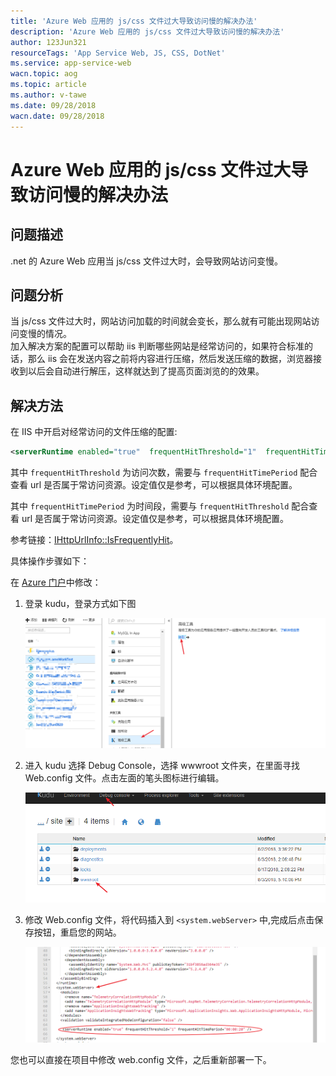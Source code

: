 ```yaml
---
title: 'Azure Web 应用的 js/css 文件过大导致访问慢的解决办法'
description: 'Azure Web 应用的 js/css 文件过大导致访问慢的解决办法'
author: 123Jun321
resourceTags: 'App Service Web, JS, CSS, DotNet'
ms.service: app-service-web
wacn.topic: aog
ms.topic: article
ms.author: v-tawe
ms.date: 09/28/2018
wacn.date: 09/28/2018
---
```


# Azure Web 应用的 js/css 文件过大导致访问慢的解决办法

## 问题描述

.net 的 Azure Web 应用当 js/css 文件过大时，会导致网站访问变慢。

## 问题分析

当 js/css 文件过大时，网站访问加载的时间就会变长，那么就有可能出现网站访问变慢的情况。<br>
加入解决方案的配置可以帮助 iis 判断哪些网站是经常访问的，如果符合标准的话，那么 iis 会在发送内容之前将内容进行压缩，然后发送压缩的数据，浏览器接收到以后会自动进行解压，这样就达到了提高页面浏览的的效果。

## 解决方法

在 IIS 中开启对经常访问的文件压缩的配置:

```xml
<serverRuntime enabled="true"  frequentHitThreshold="1"  frequentHitTimePeriod="00:00:20" />
```

其中 `frequentHitThreshold` 为访问次数，需要与 `frequentHitTimePeriod` 配合查看 url 是否属于常访问资源。设定值仅是参考，可以根据具体环境配置。

其中 `frequentHitTimePeriod` 为时间段，需要与 `frequentHitThreshold` 配合查看 url 是否属于常访问资源。设定值仅是参考，可以根据具体环境配置。

参考链接：[IHttpUrlInfo::IsFrequentlyHit](https://msdn.microsoft.com/zh-cn/library/ms692441.aspx?f=255&MSPPError=-2147217396)。

具体操作步骤如下：

在 [Azure 门户](https://portal.azure.cn)中修改：

1. 登录 kudu，登录方式如下图

    ![01](media/aog-app-service-web-qa-js-or-css-file-too-large-cause-slower-access/01.png)

2. 进入 kudu 选择 Debug Console，选择 wwwroot 文件夹，在里面寻找 Web.config 文件。点击左面的笔头图标进行编辑。

    ![02](media/aog-app-service-web-qa-js-or-css-file-too-large-cause-slower-access/02.png)

3. 修改 Web.config 文件，将代码插入到 `<system.webServer>` 中,完成后点击保存按钮，重启您的网站。

    ![03](media/aog-app-service-web-qa-js-or-css-file-too-large-cause-slower-access/03.png)

您也可以直接在项目中修改 web.config 文件，之后重新部署一下。